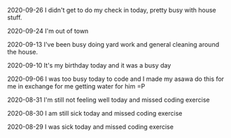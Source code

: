2020-09-26 I didn't get to do my check in today, pretty busy with house stuff. 

2020-09-24 I'm out of town

2020-09-13 I've been busy doing yard work and general cleaning around the house.


2020-09-10
It's my birthday today and it was a busy day

2020-09-06
I was too busy today to code and I made my asawa do this for me in exchange for me getting water for him =P

2020-08-31
I'm still not feeling well today and missed coding exercise

2020-08-30
I am still sick today and missed coding exercise

2020-08-29
I was sick today and missed coding exercise
